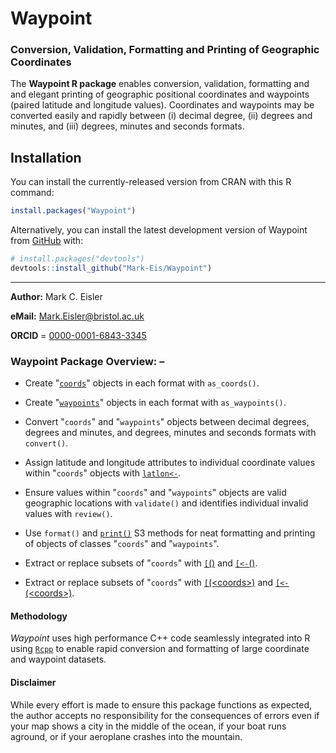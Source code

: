 # Waypoint
### Conversion, Validation, Formatting and Printing of Geographic Coordinates

The **Waypoint R package** enables conversion, validation, formatting and and elegant printing of
geographic positional coordinates and waypoints (paired latitude and longitude values).
Coordinates and waypoints may be converted easily and rapidly between (i) decimal degree, (ii)
degrees and minutes, and (iii) degrees, minutes and seconds formats.

## Installation

You can install the currently-released version from CRAN with this R
command:

``` r
install.packages("Waypoint")
```

Alternatively, you can install the latest development version of Waypoint
from [GitHub](https://github.com/) with:
      
``` r
# install.packages("devtools")
devtools::install_github("Mark-Eis/Waypoint")
```
---

**Author:** Mark C. Eisler

**eMail:** Mark.Eisler@bristol.ac.uk

**ORCID** = [0000-0001-6843-3345](https://orcid.org/0000-0001-6843-3345)

### Waypoint Package Overview: –

* Create "[`coords`](https://mark-eis.github.io/Waypoint/reference/coords.html)"
  objects in each format with `as_coords()`.

* Create
 "[`waypoints`](https://mark-eis.github.io/Waypoint/reference/waypoints.html)"
 objects in each format with `as_waypoints()`.

* Convert "`coords`" and "`waypoints`" objects between decimal degrees, degrees
  and minutes, and degrees, minutes and seconds formats with `convert()`.

* Assign latitude and longitude attributes to individual coordinate values
  within "`coords`" objects with
 [`latlon<-`](https://mark-eis.github.io/Waypoint/reference/coords.html).

* Ensure values within "`coords`" and "`waypoints`" objects are valid
  geographic locations with `validate()` and identifies individual invalid
  values with `review()`.

* Use `format()` and
  [`print()`](https://mark-eis.github.io/Waypoint/reference/format.html) S3
  methods for neat formatting and printing of objects of classes "`coords`" and
  "`waypoints`".

* Extract or replace subsets of "`coords`" with
  [`[`(<coords>)](https://mark-eis.github.io/Waypoint/reference/Extract.coords.html) and
  [`[<-`(<coords>)](https://mark-eis.github.io/Waypoint/reference/Extract.coords.html).

* Extract or replace subsets of "`coords`" with
  [`[`(\<coords\>)](https://mark-eis.github.io/Waypoint/reference/Extract.coords.html) and
  [`[<-`(\<coords\>)](https://mark-eis.github.io/Waypoint/reference/Extract.coords.html).
  
#### Methodology  

*Waypoint* uses high performance C++ code seamlessly integrated into R using
[`Rcpp`](https://www.rcpp.org) to enable rapid conversion and formatting of
large coordinate and waypoint datasets.

#### Disclaimer

While every effort is made to ensure this package functions as expected, the
author accepts no responsibility for the consequences of errors even if your
map shows a city in the middle of the ocean, if your boat runs aground, or
if your aeroplane crashes into the mountain.
